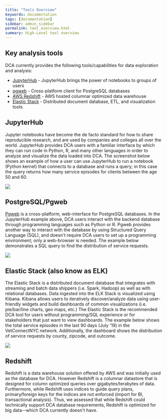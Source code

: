 ```yaml
---
title: "Tools Overview"
keywords: documentation
tags: [documentation]
sidebar: admin_sidebar
permalink: tool_overview.html
summary: High-Level tool overview
---
```


## Key analysis tools
DCA currently provides the following tools/capabilities for data exploration and analysis:
* [JupyterHub](https://jupyter.org/hub) - JupyterHub brings the power of notebooks to groups of users
* [pgweb](http://sosedoff.github.io/pgweb) - Cross-platform client for PostgreSQL databases
* [AWS Redshift](https://aws.amazon.com/redshift/) - AWS hosted columnar optimized data warehouse
* [Elastic Stack](https://www.elastic.co) - Distributed document database, ETL, and visualization tools

## JupyterHub
Jupyter notebooks have become the de facto standard for how to share reproducible research, and are used by companies and colleges all over the world. JupyterHub provides DCA users with a familiar interface by which they can run code in Python, R, and many other languages in order to analyze and visualize the data loaded into DCA. The screenshot below shows an example of how a user can use JupyterHub to run a notebook (Python kernel) that connects to a database and runs a query; in this case the query returns how many service episodes for clients between the age 50 and 60.

![](/data-commons/images/jupyter_query.png)

## PostgreSQL/Pgweb
[Pgweb](http://sosedoff.github.io/pgweb/) is a cross-platform, web-interface for PostgreSQL databases.  In the JupyterHub example above, DCA users interact with the backend database  through programming languages such as Python or R.  Pgweb provides another way to interact with the database by using Structured Query Language (SQL), and doesn't require DCA users to set up a programming environment; only a web-browser is needed.  The example below demonstrates a SQL query to find the distribution of service requests.

![](/data-commons/images/pgweb_query.png)

## Elastic Stack (also know as ELK)
The Elastic Stack is a distributed document database that integrates with streaming and batch data shippers (i.e. Spark, Hadoop) as well as with relational databases.  Data ingested into the ELK Stack is visualized using Kibana.  Kibana allows users to iteratively discover/analyze data using user-friendly widgets and build dashboards of common visualizations (i.e. pie/bar/line charts, geo maps, etc.)  The Elastic Stack is the recommended DCA tool for users without programming/SQL experience or for stakeholders that just want to view dashboards.  The example below shows the total service episodes in the last 90 days (July '19) in the VetConnectNYC network.  Additionally, the dashboard shows the distribution of service requests by county, zipcode, and outcome.

![](/data-commons/images/elk_demo.png)

## Redshift
Redshift is a data warehouse solution offered by AWS and was initially used as the database for DCA.  However Redshift is a columnar datastore that is designed for column optimized queries over gigabytes/terabytes of data. Furthermore, while Redshift uses indices to guide query plans, primary/foreign keys for the indices are not enforced (import for BI, transactional analysis).  Thus, we assessed that while Redshift could technically support DCA database requirements, Redshift is optimized for big data--which DCA currently doesn't have.
